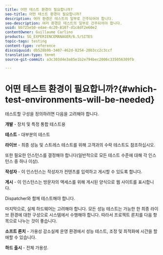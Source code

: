 ```yaml
---
title: 어떤 테스트 환경이 필요합니까?
seo-title: 어떤 테스트 환경이 필요합니까?
description: 여러 환경은 테스트의 일부로 간주되어야 합니다.
seo-description: 여러 환경은 테스트의 일부로 간주되어야 합니다.
uuid: bb725e50-edae-4c20-8107-d1c8df2e60e2
contentOwner: Guillaume Carlino
products: SG_EXPERIENCEMANAGER/6.5/SITES
topic-tags: testing
content-type: reference
discoiquuid: db528b9b-3407-462d-8254-20b3cc2c3ccf
translation-type: tm+mt
source-git-commit: a3c303d4e3a85e1b2e794bec2006c335056309fb

---
```



# 어떤 테스트 환경이 필요합니까?{#which-test-environments-will-be-needed}

테스트할 구성을 정의하려면 다음을 고려해야 합니다.

**개발** - 장치 및 특정 통합 테스트용

**테스트** - 대부분의 테스트

**라이브** - 최종 성능 및 스트레스 테스트를 위해 고객과의 수락 테스트도 참조하십시오.

또한 필요한 인스턴스를 결정해야 합니다(일반적으로 모든 테스트 수준에 대해 각 인스턴스 중 하나 이상).

**작성자** - 이 인스턴스는 작성자가 컨텐츠를 입력하고 게시할 수 있도록 합니다.

**게시** - 이 인스턴스는 방문자의 액세스를 위해 게시된 양식으로 웹 사이트를 표시합니다.

Dispatcher와 함께 테스트해야 합니다.

마지막으로, 실제 하드웨어는 고려해야 합니다. 모든 성능 테스트는 가능한 한 최종 라이브 환경에 대한 구성으로 시스템에서 수행해야 합니다. 따라서 프로젝트 론치를 다음 항목으로 나누는 것이 좋습니다.

**소프트 론치** - 가용성 감소실제 운영 환경에서 성능 테스트, 조정 및 최적화에 시간을 할애할 수 있습니다.

**하드 출시** - 전체 가용성.
